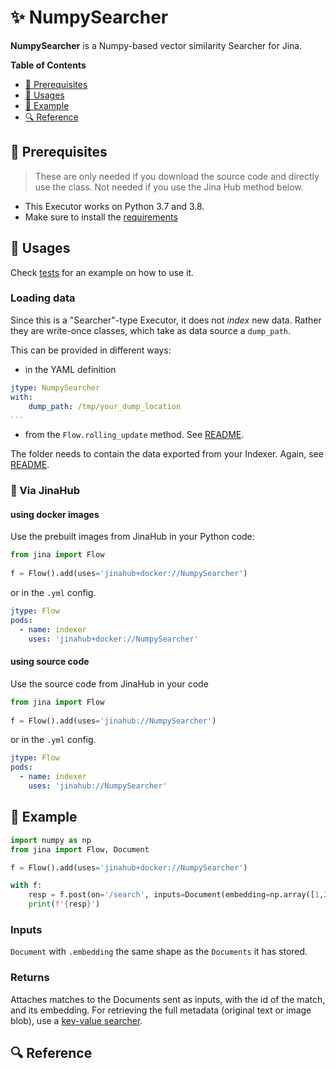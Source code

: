 # ✨ NumpySearcher

**NumpySearcher** is a Numpy-based vector similarity Searcher for Jina. 

<!-- START doctoc generated TOC please keep comment here to allow auto update -->
<!-- DON'T EDIT THIS SECTION, INSTEAD RE-RUN doctoc TO UPDATE -->
**Table of Contents**

- [🌱 Prerequisites](#-prerequisites)
- [🚀 Usages](#-usages)
- [🎉️ Example](#-example)
- [🔍️ Reference](#-reference)

<!-- END doctoc generated TOC please keep comment here to allow auto update -->

## 🌱 Prerequisites

> These are only needed if you download the source code and directly use the class. Not needed if you use the Jina Hub method below.

- This Executor works on Python 3.7 and 3.8. 
- Make sure to install the [requirements](requirements.txt)

## 🚀 Usages

Check [tests](tests) for an example on how to use it.

### Loading data

Since this is a "Searcher"-type Executor, it does not _index_ new data. Rather they are write-once classes, which take as data source a `dump_path`. 

This can be provided in different ways:

- in the YAML definition
  
```yaml
jtype: NumpySearcher
with:
    dump_path: /tmp/your_dump_location
...
```

- from the `Flow.rolling_update` method. See [README](../../../../README.md).

The folder needs to contain the data exported from your Indexer. Again, see [README](../../../../README.md).

### 🚚 Via JinaHub

#### using docker images
Use the prebuilt images from JinaHub in your Python code: 

```python
from jina import Flow
	
f = Flow().add(uses='jinahub+docker://NumpySearcher')
```

or in the `.yml` config.
	
```yaml
jtype: Flow
pods:
  - name: indexer
    uses: 'jinahub+docker://NumpySearcher'
```

#### using source code
Use the source code from JinaHub in your code

```python
from jina import Flow
	
f = Flow().add(uses='jinahub://NumpySearcher')
```

or in the `.yml` config.

```yaml
jtype: Flow
pods:
  - name: indexer
    uses: 'jinahub://NumpySearcher'
```

## 🎉️ Example 


```python
import numpy as np
from jina import Flow, Document

f = Flow().add(uses='jinahub+docker://NumpySearcher')

with f:
    resp = f.post(on='/search', inputs=Document(embedding=np.array([1,2,3])), return_results=True)
    print(f'{resp}')
```

### Inputs 

`Document` with `.embedding` the same shape as the `Documents` it has stored.

### Returns

Attaches matches to the Documents sent as inputs, with the id of the match, and its embedding. For retrieving the full metadata (original text or image blob), use a [key-value searcher](./../../keyvalue).


## 🔍️ Reference
